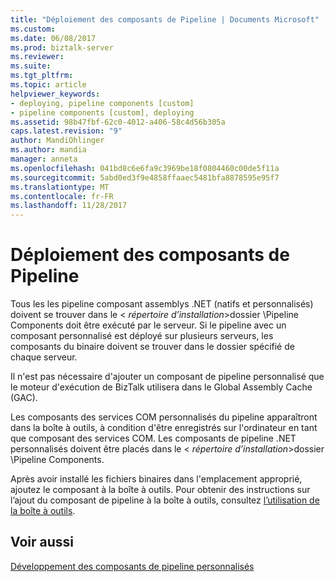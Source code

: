 ```yaml
---
title: "Déploiement des composants de Pipeline | Documents Microsoft"
ms.custom: 
ms.date: 06/08/2017
ms.prod: biztalk-server
ms.reviewer: 
ms.suite: 
ms.tgt_pltfrm: 
ms.topic: article
helpviewer_keywords:
- deploying, pipeline components [custom]
- pipeline components [custom], deploying
ms.assetid: 98b47fbf-62c0-4012-a406-58c4d56b305a
caps.latest.revision: "9"
author: MandiOhlinger
ms.author: mandia
manager: anneta
ms.openlocfilehash: 041bd8c6e6fa9c3969be18f0804460c00de5f11a
ms.sourcegitcommit: 5abd0ed3f9e4858ffaaec5481bfa8878595e95f7
ms.translationtype: MT
ms.contentlocale: fr-FR
ms.lasthandoff: 11/28/2017
---
```

# <a name="deploying-pipeline-components"></a>Déploiement des composants de Pipeline
Tous les les pipeline composant assemblys .NET (natifs et personnalisés) doivent se trouver dans le \< *répertoire d’installation*\>dossier \Pipeline Components doit être exécuté par le serveur. Si le pipeline avec un composant personnalisé est déployé sur plusieurs serveurs, les composants du binaire doivent se trouver dans le dossier spécifié de chaque serveur.  
  
 Il n'est pas nécessaire d'ajouter un composant de pipeline personnalisé que le moteur d'exécution de BizTalk utilisera dans le Global Assembly Cache (GAC).  
  
 Les composants des services COM personnalisés du pipeline apparaîtront dans la boîte à outils, à condition d'être enregistrés sur l'ordinateur en tant que composant des services COM. Les composants de pipeline .NET personnalisés doivent être placés dans le \< *répertoire d’installation*\>dossier \Pipeline Components.  
  
 Après avoir installé les fichiers binaires dans l'emplacement approprié, ajoutez le composant à la boîte à outils. Pour obtenir des instructions sur l’ajout du composant de pipeline à la boîte à outils, consultez [l’utilisation de la boîte à outils](../core/how-to-use-the-toolbox.md).  
  
## <a name="see-also"></a>Voir aussi  
 [Développement des composants de pipeline personnalisés](../core/developing-custom-pipeline-components.md)